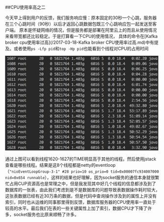 
##CPU使用率高之二

   今天早上得到用户的反馈，我们服务响应慢：原本固定的30秒一个心跳，服务器在三个心跳时间（90秒）以后才返回心跳数据包既三个心跳响应包一起发送至客户端。
   原本是怀疑网络的情况，但是服务都是部署在阿里云上的而且从使用情况来看带宽都还比较稳定。于是打算看一下CPU的使用情况，
   具体的命令在[Kafka broker cpu使用率过高](/2017-03-18-Kafka broker CPU使用率过高.md)中有提及。或者使用`ps -Lfp pid`和`top -Hp pid`也能看到个线程对CPU的占用时间
   
   ![使用top -Hp截图](/assets/images/2017-11-21-top.png)
   
   通过上图可以看到线程1620-1627的TIME明显高于其他的线程。然后使用jstack查看是哪些线程。结果是这8个线程都是netty的eventloop（`"nioEventLoopGroup-3-1" #28 prio=10 os_prio=0 tid=0x00007fc934007000 nid=0x654 runnable`），这样的结果也好理解，因为socket服务的通信本身就很繁忙占用CUP资源高也是常理之中，但是我发现其中好几个线程的信息都涉及到了数据库的一张表，由此我们考虑到是不是数据库的问题导致表数据操作耗时较大，这张表数据已经有近30万条的数据，但是代码中查询操作涉及到的属性上并没有索引，同时也从运维的同事那里得到反馈，数据库服务器的CPU使用率一直处于较高的水平。最后我们在表的一些关键属性上加了索引，数据CPU才下降了许多，socket服务也比原来顺畅了许多。